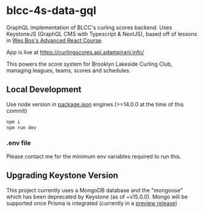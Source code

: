 # blcc-4s-data-gql

GraphQL implementation of BLCC's curling scores backend.
Uses KeystoneJS (GraphQL CMS with Typescript & NextJS), based off of lessons in [Wes Bos's Advanced React Course](https://advancedreact.com/).

App is live at https://curlingscores.api.adampirani.info/

This powers the score system for Brooklyn Lakeside Curling Club, managing leagues, teams, scores and schedules.

## Local Development

Use node version in [package.json](https://github.dev/adampirani/blcc-4s-data-gql/blob/72cb50c2c4802011928ece55059efd69a77f1be5/package.json) engines (>=14.0.0 at the time of this commit)

```sh
npm i
npm run dev
```

### .env file

Please contact me for the minimum env variables required to run this.

## Upgrading Keystone Version

This project currently uses a MongoDB database and the "mongoose" which has been deprecated by Keystone (as of ~v15.0.0). Mongo will be supported once Prisma is integrated (currently in a [preview release](https://www.prisma.io/blog/prisma-mongodb-preview-release))
